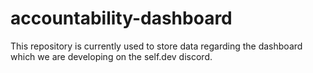# accountability-dashboard

This repository is currently used to store data regarding the dashboard which we are developing on the self.dev discord.
